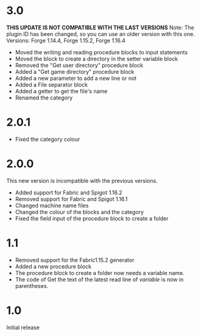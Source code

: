 # 3.0
**THIS UPDATE IS NOT COMPATIBLE WITH THE LAST VERSIONS**
Note: The plugin ID has been changed, so you can use an older version with this one.
Versions: Forge 1.14.4, Forge 1.15.2, Forge 1.16.4

* Moved the writing and reading procedure blocks to input statements
* Moved the block to create a directory in the setter variable block
* Removed the "Get user directory" procedure block
* Added a "Get game directory" procedure block
* Added a new parameter to add a new line or not
* Added a File separator block
* Added a getter to get the file's name
* Renamed the category

# 2.0.1
* Fixed the category colour

# 2.0.0
This new version is incompatible with the previous versions.
* Added support for Fabric and Spigot 1.16.2
* Removed support for Fabric and Spigot 1.16.1
* Changed machine name files
* Changed the colour of the blocks and the category
* Fixed the field input of the procedure block to create a folder

# 1.1

* Removed support for the Fabric1.15.2 generator
* Added a new procedure block
* The procedure block to create a folder now needs a variable name.
* The code of Get the text of the latest read line of *variable* is now in parentheses.

# 1.0
Initial release

